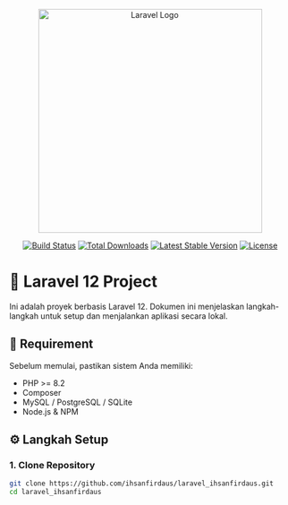 <p align="center"><a href="https://laravel.com" target="_blank"><img src="https://raw.githubusercontent.com/laravel/art/master/logo-lockup/5%20SVG/2%20CMYK/1%20Full%20Color/laravel-logolockup-cmyk-red.svg" width="400" alt="Laravel Logo"></a></p>

<p align="center">
<a href="https://github.com/laravel/framework/actions"><img src="https://github.com/laravel/framework/workflows/tests/badge.svg" alt="Build Status"></a>
<a href="https://packagist.org/packages/laravel/framework"><img src="https://img.shields.io/packagist/dt/laravel/framework" alt="Total Downloads"></a>
<a href="https://packagist.org/packages/laravel/framework"><img src="https://img.shields.io/packagist/v/laravel/framework" alt="Latest Stable Version"></a>
<a href="https://packagist.org/packages/laravel/framework"><img src="https://img.shields.io/packagist/l/laravel/framework" alt="License"></a>
</p>

# 🚀 Laravel 12 Project

Ini adalah proyek berbasis Laravel 12. Dokumen ini menjelaskan langkah-langkah untuk setup dan menjalankan aplikasi secara lokal.

## 🧾 Requirement

Sebelum memulai, pastikan sistem Anda memiliki:

- PHP >= 8.2
- Composer
- MySQL / PostgreSQL / SQLite
- Node.js & NPM

## ⚙️ Langkah Setup

### 1. Clone Repository

```bash
git clone https://github.com/ihsanfirdaus/laravel_ihsanfirdaus.git
cd laravel_ihsanfirdaus

